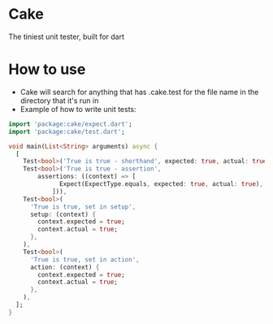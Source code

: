 # Cake
The tiniest unit tester, built for dart

# How to use
- Cake will search for anything that has .cake.test for the file name in the directory that it's run in
- Example of how to write unit tests:
```dart
import 'package:cake/expect.dart';
import 'package:cake/test.dart';

void main(List<String> arguments) async {
  [
    Test<bool>('True is true - shorthand', expected: true, actual: true),
    Test<bool>('True is true - assertion',
        assertions: ((context) => [
              Expect(ExpectType.equals, expected: true, actual: true),
            ])),
    Test<bool>(
      'True is true, set in setup',
      setup: (context) {
        context.expected = true;
        context.actual = true;
      },
    ),
    Test<bool>(
      'True is true, set in action',
      action: (context) {
        context.expected = true;
        context.actual = true;
      },
    ),
  ];
}
```
